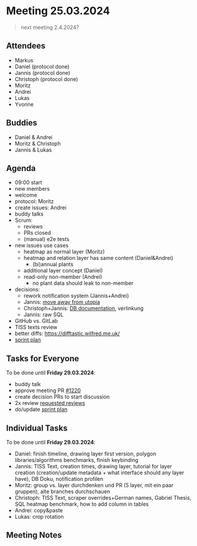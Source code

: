 # Meeting 25.03.2024

> next meeting 2.4.2024?

## Attendees

- Markus
- Daniel (protocol done)
- Jannis (protocol done)
- Christoph (protocol done)
- Moritz
- Andrei
- Lukas
- Yvonne

## Buddies

- Daniel & Andrei
- Moritz & Christoph
- Jannis & Lukas

## Agenda

- 09:00 start
- new members
- welcome
- protocol: Moritz
- create issues: Andrei
- buddy talks
- Scrum:
  - reviews
  - PRs closed
  - (manual) e2e tests
- new issues use cases
  - heatmap as normal layer (Moritz)
  - heatmap and relation layer has same content (Daniel&Andrei)
    - (bi)annual plants
  - additional layer concept (Daniel)
  - read-only non-member (Andrei)
    - no plant data should leak to non-member
- decisions:
  - rework notification system (Jannis+Andrei)
  - Jannis: [move away from utopia](https://issues.permaplant.net/1181)
  - Christoph+Jannis: [DB documentation](https://issues.permaplant.net/1185), verlinkung
  - Jannis: raw SQL
- GitHub vs. GitLab
- TISS texts review
- better diffs: https://difftastic.wilfred.me.uk/
- [sprint plan](https://project.permaplant.net)

## Tasks for Everyone

To be done until **Friday 29.03.2024**:

- buddy talk
- approve meeting PR [#1220](https://pull.permaplant.net/1220/files)
- create decision PRs to start discussion
- 2x review [requested reviews](https://pulls.permaplant.net/?q=is%3Aopen+user-review-requested%3A%40me)
- do/update [sprint plan](https://project.permaplant.net)

## Individual Tasks

To be done until **Friday 29.03.2024**:

- Daniel: finish timeline, drawing layer first version, polygon libraries/algorithms benchmarks, finish keybinding
- Jannis: TISS Text, creation times, drawing layer, tutorial for layer creation (creation/update metadata + what interface should any layer have), DB Doku, notification profilen
- Moritz: group vs. layer durchdenken und PR (5 layer, mit ein paar gruppen), alte branches durchschauen
- Christoph: TISS Text, scraper overrides+German names, Gabriel Thesis, SQL heatmap benchmark, how to add column in tables
- Andrei: copy&paste
- Lukas: crop rotation

## Meeting Notes
